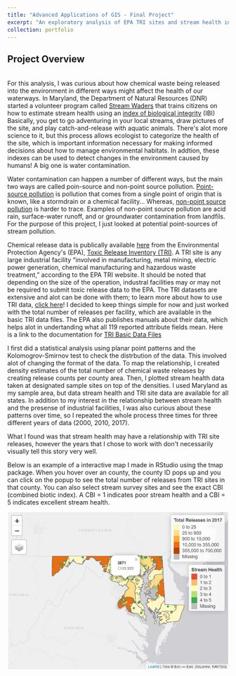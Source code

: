 ```yaml
---
title: "Advanced Applications of GIS - Final Project"
excerpt: "An exploratory analysis of EPA TRI sites and stream health in Maryland<br/><a href='https://klmoy.github.io/portfolio/ges486_finalproject/'><img src='/images/tri_kde_2010.JPG'></a>"
collection: portfolio
---
```


<h2>Project Overview</h2>
<br>
For this analysis, I was curious about how chemical waste being released into the environment in different ways might affect the health of our waterways. In Maryland, the Department of Natural Resources (DNR) started a volunteer program called <a href='https://dnr.maryland.gov/streams/pages/streamwaders.aspx' target='_blank'>Stream Waders</a> that trains citizens on how to estimate stream health using an <a href='https://www.cbr.washington.edu/salmonweb/bibi/biomonitor.html' target='_blank'>index of biological integrity</a> (IBI) Basically, you get to go adventuring in your local streams, draw pictures of the site, and play catch-and-release with aquatic animals. There's alot more science to it, but this process allows ecologist to categorize the health of the site, which is important information necessary for making informed decisions about how to manage environmental habitats. In addtion, these indexes can be used to detect changes in the environment caused by humans! A big one is water contamination.

Water contamination can happen a number of different ways, but the main two ways are called poin-source and non-point source pollution. <a href='https://oceanservice.noaa.gov/education/tutorial_pollution/03pointsource.html' target='_blank'>Point-source pollution</a> is pollution that comes from a single point of origin that is known, like a stormdrain or a chemical facility... Whereas, <a href='https://19january2017snapshot.epa.gov/nps/what-nonpoint-source_.html](https://oceanservice.noaa.gov/education/tutorial_pollution/04nonpointsource.html' target='_blank'>non-point source pollution</a> is harder to trace. Examples of non-point source pollution are acid rain, surface-water runoff, and or groundwater contamination from landfils. For the purpose of this project, I just looked at potential point-sources of stream pollution. 

Chemical release data is publically available <a href='https://www.epa.gov/toxics-release-inventory-tri-program/tri-basic-data-files-calendar-years-1987-present' target='_blank'>here</a> from the Environmental Protection Agency's (EPA), <a href='https://youtu.be/Fqjh6t6Hx6s' target='_blank'>Toxic Release Inventory (TRI)</a>. A TRI site is any large industrial facility “involved in manufacturing, metal mining, electric power generation, chemical manufacturing and hazardous waste treatment,” according to the EPA TRI website. It should be noted that depending on the size of the operation, industral facilities may or may not be required to submit toxic release data to the EPA. The TRI datasets are extensive and alot can be done with them; to learn more about how to use TRI data, <a href='https://www.epa.gov/toxics-release-inventory-tri-program/tri-data-action' target='_blank'>click here<a/>! I decided to keep things simple for now and just worked with the total number of releases per facility, which are available in the basic TRI data files. The EPA also publishes manuals about their data, which helps alot in undertanding what all 119 reported attribute fields mean. Here is a link to the documentation for <a href='https://www.epa.gov/system/files/documents/2022-10/TRI_Basic_Data_File_Documentation_RY2021_102522.pdf' target='_blank'>TRI Basic Data Files</a>

I first did a statistical analysis using planar point patterns and the Kolomogrov-Smirnov test to check the distrbution of the data. This involved alot of changing the format of the data. To map the relationship, I created density estimates of the total number of chemical waste releases by creating release counts per county area. Then, I plotted stream health data taken at designated sample sites on top of the densities. I used Maryland as my sample area, but data stream health and TRI site data are available for all states. In addition to my interest in the relationship between stream health and the presense of industrial facilities, I was also curious about these patterns over time, so I repeated the whole process three times for three different years of data (2000, 2010, 2017).  

What I found was that stream health may have a relationship with TRI site releases, however the years that I chose to work with don't necessarily visually tell this story very well. 

Below is an example of a interactive map I made in RStudio using the tmap package. When you hover over an county, the county ID pops up and you can click on the popup to see the total number of releases from TRI sites in that county. You can also select stream survey sites and see the exact CBI (combined biotic index). A CBI = 1 indicates poor stream health and a CBI = 5 indicates excellent stream health.


![stream health and TRI sites map](/images/interactive_map.JPG "stream health and TRI sites map") 


